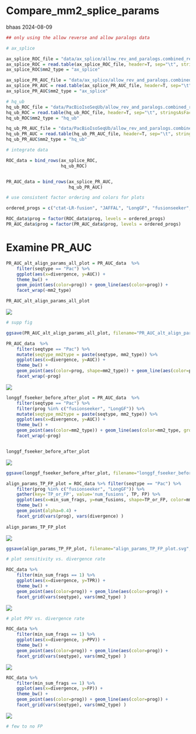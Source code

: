 Compare_mm2_splice_params
================
bhaas
2024-08-09

``` r
## only using the allow reverse and allow paralogs data

# ax_splice

ax_splice_ROC_file = "data/ax_splice/allow_rev_and_paralogs.combined_results.ROC.tsv"
ax_splice_ROC = read.table(ax_splice_ROC_file, header=T, sep="\t", stringsAsFactors = F)
ax_splice_ROC$mm2_type = "ax_splice"

ax_splice_PR_AUC_file = "data/ax_splice/allow_rev_and_paralogs.combined_results.PR_AUC.tsv"
ax_splice_PR_AUC = read.table(ax_splice_PR_AUC_file, header=T, sep="\t", stringsAsFactors = F)
ax_splice_PR_AUC$mm2_type = "ax_splice"
```

``` r
# hq_ub
hq_ub_ROC_file = "data/PacBioIsoSeqUb/allow_rev_and_paralogs.combined_results.ROC.tsv"
hq_ub_ROC = read.table(hq_ub_ROC_file, header=T, sep="\t", stringsAsFactors = F)
hq_ub_ROC$mm2_type = "hq_ub"

hq_ub_PR_AUC_file = "data/PacBioIsoSeqUb/allow_rev_and_paralogs.combined_results.PR_AUC.tsv"
hq_ub_PR_AUC = read.table(hq_ub_PR_AUC_file, header=T, sep="\t", stringsAsFactors = F)
hq_ub_PR_AUC$mm2_type = "hq_ub"
```

``` r
# integrate data

ROC_data = bind_rows(ax_splice_ROC,
                     hq_ub_ROC)


PR_AUC_data = bind_rows(ax_splice_PR_AUC,
                        hq_ub_PR_AUC)
```

``` r
# use consistent factor ordering and colors for plots

ordered_progs = c("ctat-LR-fusion", "JAFFAL", "LongGF", "fusionseeker", "pbfusion")

ROC_data$prog = factor(ROC_data$prog, levels = ordered_progs)
PR_AUC_data$prog = factor(PR_AUC_data$prog, levels = ordered_progs)
```

# Examine PR_AUC

``` r
PR_AUC_alt_align_params_all_plot = PR_AUC_data  %>% 
    filter(seqtype == "Pac") %>%
    ggplot(aes(x=divergence, y=AUC)) +
    theme_bw() +
    geom_point(aes(color=prog)) + geom_line(aes(color=prog)) +
    facet_wrap(~mm2_type)

PR_AUC_alt_align_params_all_plot
```

![](Compare_mm2_splice_params_files/figure-gfm/unnamed-chunk-5-1.png)<!-- -->

``` r
# supp fig

ggsave(PR_AUC_alt_align_params_all_plot, filename="PR_AUC_alt_align_params_all_plot.svg", width=7, height=3.5)
```

``` r
PR_AUC_data  %>% 
    filter(seqtype == "Pac") %>%
    mutate(seqtype_mm2type = paste(seqtype, mm2_type)) %>%
    ggplot(aes(x=divergence, y=AUC)) +
    theme_bw() +
    geom_point(aes(color=prog, shape=mm2_type)) + geom_line(aes(color=prog, group=seqtype_mm2type)) +
    facet_wrap(~prog)
```

![](Compare_mm2_splice_params_files/figure-gfm/unnamed-chunk-7-1.png)<!-- -->

``` r
longgf_fseeker_before_after_plot = PR_AUC_data  %>% 
    filter(seqtype == "Pac") %>%
    filter(prog %in% c("fusionseeker", "LongGF")) %>%
    mutate(seqtype_mm2type = paste(seqtype, mm2_type)) %>%
    ggplot(aes(x=divergence, y=AUC)) +
    theme_bw() +
    geom_point(aes(color=mm2_type)) + geom_line(aes(color=mm2_type, group=seqtype_mm2type)) +
    facet_wrap(~prog)


longgf_fseeker_before_after_plot
```

![](Compare_mm2_splice_params_files/figure-gfm/unnamed-chunk-8-1.png)<!-- -->

``` r
ggsave(longgf_fseeker_before_after_plot, filename="longgf_fseeker_before_after_plot.svg", width=7, height=3.5)
```

``` r
align_params_TP_FP_plot = ROC_data %>% filter(seqtype == "Pac") %>%
    filter(prog %in% c("fusionseeker", "LongGF")) %>%
    gather(key='TP_or_FP', value='num_fusions', TP, FP) %>%
    ggplot(aes(x=min_sum_frags, y=num_fusions, shape=TP_or_FP, color=mm2_type)) +
    theme_bw() +
    geom_point(alpha=0.4) +
    facet_grid(vars(prog), vars(divergence) )
  
align_params_TP_FP_plot
```

![](Compare_mm2_splice_params_files/figure-gfm/unnamed-chunk-10-1.png)<!-- -->

``` r
ggsave(align_params_TP_FP_plot, filename="align_params_TP_FP_plot.svg", width=8, height=4.5)
```

``` r
# plot sensitivity vs. divergence rate

ROC_data %>% 
    filter(min_sum_frags == 1) %>%
    ggplot(aes(x=divergence, y=TPR)) + 
    theme_bw() + 
    geom_point(aes(color=prog)) + geom_line(aes(color=prog)) +
    facet_grid(vars(seqtype), vars(mm2_type) )
```

![](Compare_mm2_splice_params_files/figure-gfm/unnamed-chunk-12-1.png)<!-- -->

``` r
# plot PPV vs. divergence rate

ROC_data %>% 
    filter(min_sum_frags == 1) %>%
    ggplot(aes(x=divergence, y=PPV)) + 
    theme_bw() + 
    geom_point(aes(color=prog)) + geom_line(aes(color=prog)) +
    facet_grid(vars(seqtype), vars(mm2_type) )
```

![](Compare_mm2_splice_params_files/figure-gfm/unnamed-chunk-13-1.png)<!-- -->

``` r
ROC_data %>% 
    filter(min_sum_frags == 1) %>%
    ggplot(aes(x=divergence, y=FP)) + 
    theme_bw() + 
    geom_point(aes(color=prog)) + geom_line(aes(color=prog)) +
    facet_grid(vars(seqtype), vars(mm2_type) )
```

![](Compare_mm2_splice_params_files/figure-gfm/unnamed-chunk-13-2.png)<!-- -->

``` r
# few to no FP
```
